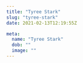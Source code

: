 ```yaml
---
title: "Tyree Stark"
slug: "tyree-stark"
date: 2021-02-13T12:19:55Z

meta:
  name: "Tyree Stark"
  dob: ""
  image: ""
---
```


